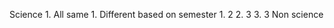 Science
	1. All same 
		1. Different based on semester
			1. 2
			2. 3
			3. 3
  Non science
	  
	  
